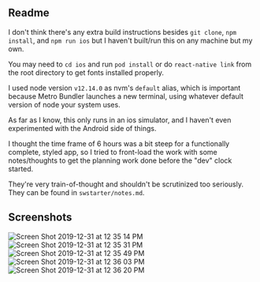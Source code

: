 ## Readme

I don't think there's any extra build instructions besides `git clone`, `npm install`, and `npm run ios` but I haven't built/run this on any machine but my own. 

You may need to `cd ios` and run `pod install` or do `react-native link` from the root directory to get fonts installed properly. 

I used node version `v12.14.0` as nvm's `default` alias, which is important because Metro Bundler launches a new terminal, using whatever default version of node your system uses.

As far as I know, this only runs in an ios simulator, and I haven't even experimented with the Android side of things. 

I thought the time frame of 6 hours was a bit steep for a functionally complete, styled app, so I tried to front-load the work with some notes/thoughts to get the planning work done before the "dev" clock started. 

They're very train-of-thought and shouldn't be scrutinized too seriously. They can be found in `swstarter/notes.md`. 
 
## Screenshots

![Screen Shot 2019-12-31 at 12 35 14 PM](https://user-images.githubusercontent.com/798914/71630715-345b2c80-2bca-11ea-9b2a-912168835dc0.png)
![Screen Shot 2019-12-31 at 12 35 31 PM](https://user-images.githubusercontent.com/798914/71630722-3b823a80-2bca-11ea-8662-5b7b44053ac1.png)
![Screen Shot 2019-12-31 at 12 35 49 PM](https://user-images.githubusercontent.com/798914/71630724-3e7d2b00-2bca-11ea-9562-059ef56f9f48.png)
![Screen Shot 2019-12-31 at 12 36 03 PM](https://user-images.githubusercontent.com/798914/71630728-450ba280-2bca-11ea-861e-0bda15484694.png)
![Screen Shot 2019-12-31 at 12 36 20 PM](https://user-images.githubusercontent.com/798914/71630731-489f2980-2bca-11ea-9c71-e048f7c6ff22.png)
